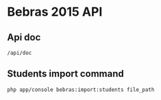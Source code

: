 Bebras 2015 API
======

Api doc
-----------------

```
/api/doc
```

Students import command
-----------------

``` bash
php app/console bebras:import:students file_path
```